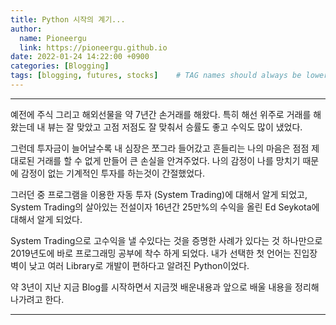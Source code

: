 ```yaml
---
title: Python 시작의 계기...
author:
  name: Pioneergu
  link: https://pioneergu.github.io
date: 2022-01-24 14:22:00 +0900
categories: [Blogging]
tags: [blogging, futures, stocks]    # TAG names should always be lowercase
---
```


---

예전에 주식 그리고 해외선물을 약 7년간 손거래를 해왔다.
특히 해선 위주로 거래를 해 왔는데 내 뷰는 잘 맞았고 고점 저점도 잘 맞춰서 승률도 좋고 수익도 많이 냈었다.

그런데 투자금이 늘어날수록 내 심장은 쪼그라 들어갔고 흔들리는 나의 마음은 점점 제대로된 거래를 할 수 없게 만들어 큰 손실을 안겨주었다.
나의 감정이 나를 망치기 때문에 감정이 없는 기계적인 투자를 하는것이 간절했었다.

그러던 중 프로그램을 이용한 자동 투자 (System Trading)에 대해서 알게 되었고,
System Trading의 살아있는 전설이자 16년간 25만%의 수익을 올린 Ed Seykota에 대해서 알게 되었다.

System Trading으로 고수익을 낼 수있다는 것을 증명한 사례가 있다는 것 하나만으로
2019년도에 바로 프로그래밍 공부에 착수 하게 되었다.
내가 선택한 첫 언어는 진입장벽이 낮고 여러 Library로 개발이 편하다고 알려진 Python이었다.

약 3년이 지난 지금 Blog를 시작하면서 지금껏 배운내용과 앞으로 배울 내용을 정리해 나가려고 한다.

---
